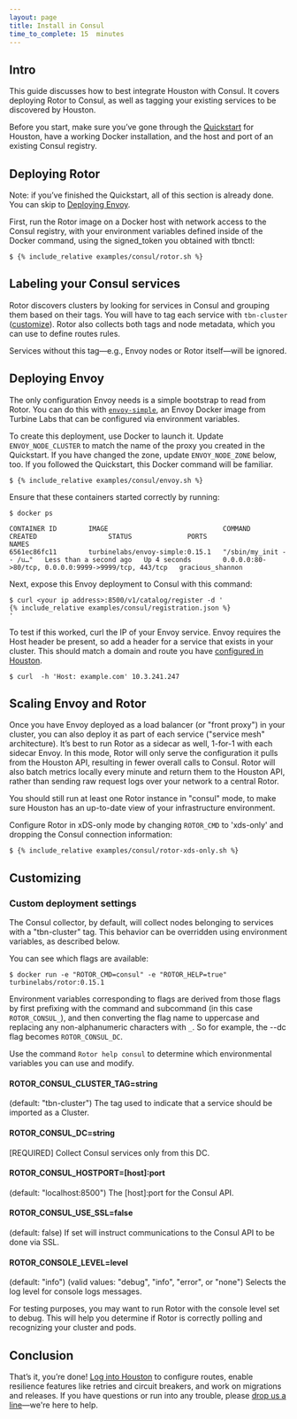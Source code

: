 ```yaml
---
layout: page
title: Install in Consul
time_to_complete: 15  minutes
---
```


[//]: # ( Copyright 2018 Turbine Labs, Inc.                                   )
[//]: # ( you may not use this file except in compliance with the License.    )
[//]: # ( You may obtain a copy of the License at                             )
[//]: # (                                                                     )
[//]: # (     http://www.apache.org/licenses/LICENSE-2.0                      )
[//]: # (                                                                     )
[//]: # ( Unless required by applicable law or agreed to in writing, software )
[//]: # ( distributed under the License is distributed on an "AS IS" BASIS,   )
[//]: # ( WITHOUT WARRANTIES OR CONDITIONS OF ANY KIND, either express or     )
[//]: # ( implied. See the License for the specific language governing        )
[//]: # ( permissions and limitations under the License.                      )

[//]: # (Integrating Houston with Your Consul Environment)

## Intro

This guide discusses how to best integrate Houston with Consul. It covers
deploying Rotor to Consul, as well as tagging your existing services to be
discovered by Houston.

Before you start, make sure you’ve gone through the
[Quickstart](../introduction/#quickstart) for Houston, have a working Docker
installation, and the host and port of an existing Consul registry.

## Deploying Rotor

Note: if you’ve finished the Quickstart, all of this section is already
done. You can skip to [Deploying Envoy](#deploying-envoy).

First, run the Rotor image on a Docker host with network access to the Consul
registry, with your environment variables defined inside of the Docker command,
using the signed_token you obtained with tbnctl:

```console
$ {% include_relative examples/consul/rotor.sh %}
```

## Labeling your Consul services

Rotor discovers clusters by looking for services in Consul and grouping them
based on their tags. You will have to tag each service with `tbn-cluster`
([customize](#ROTOR_CONSUL_CLUSTER_TAG)). Rotor also collects both tags and node
metadata, which you can use to define routes rules.

Services without this tag—e.g., Envoy nodes or Rotor itself—will be ignored.

## Deploying Envoy

The only configuration Envoy needs is a simple bootstrap to read from Rotor. You
can do this with
[`envoy-simple`](https://hub.docker.com/r/turbinelabs/envoy-simple/), an Envoy
Docker image from Turbine Labs that can be configured via environment variables.

To create this deployment, use Docker to launch it. Update `ENVOY_NODE_CLUSTER`
to match the name of the proxy you created in the Quickstart. If you have
changed the zone, update `ENVOY_NODE_ZONE` below, too.  If you followed the
Quickstart, this Docker command will be familiar.

```console
$ {% include_relative examples/consul/envoy.sh %}
```

Ensure that these containers started correctly by running:

```console
$ docker ps
```

```shell
CONTAINER ID        IMAGE                             COMMAND                  CREATED                  STATUS              PORTS                                                 NAMES
6561ec86fc11        turbinelabs/envoy-simple:0.15.1   "/sbin/my_init -- /u…"   Less than a second ago   Up 4 seconds        0.0.0.0:80->80/tcp, 0.0.0.0:9999->9999/tcp, 443/tcp   gracious_shannon
```

Next, expose this Envoy deployment to Consul with this command:

```console
$ curl <your ip address>:8500/v1/catalog/register -d '
{% include_relative examples/consul/registration.json %}
'
```

To test if this worked, curl the IP of your Envoy service. Envoy requires the
Host header be present, so add a header for a service that exists in your
cluster. This should match a domain and route you have [configured in
Houston](https://app.turbinelabs.io).

```console
$ curl  -h 'Host: example.com' 10.3.241.247
```

## Scaling Envoy and Rotor

Once you have Envoy deployed as a load balancer (or "front proxy") in your
cluster, you can also deploy it as part of each service ("service mesh"
architecture). It’s best to run Rotor as a sidecar as well, 1-for-1 with each
sidecar Envoy. In this mode, Rotor will only serve the configuration it pulls
from the Houston API, resulting in fewer overall calls to Consul. Rotor will
also batch metrics locally every minute and return them to the Houston API,
rather than sending raw request logs over your network to a central Rotor.

You should still run at least one Rotor instance in "consul" mode, to make sure
Houston has an up-to-date view of your infrastructure environment.

Configure Rotor in xDS-only mode by changing `ROTOR_CMD` to 'xds-only' and
dropping the Consul connection information:

```console
$ {% include_relative examples/consul/rotor-xds-only.sh %}
```
## Customizing

### Custom deployment settings

The Consul collector, by default, will collect nodes belonging to services with
a "tbn-cluster" tag. This behavior can be overridden using environment
variables, as described below.

You can see which flags are available:

```console
$ docker run -e "ROTOR_CMD=consul" -e "ROTOR_HELP=true" turbinelabs/rotor:0.15.1
```

Environment variables corresponding to flags are derived from those flags by
first prefixing with the command and subcommand (in this case `ROTOR_CONSUL_`),
and then converting the flag name to uppercase and replacing any
non-alphanumeric characters with `_`. So for example, the --dc flag becomes
`ROTOR_CONSUL_DC`.

Use the command `Rotor help consul` to determine which environmental variables you can use and modify.

<a name="ROTOR_CONSUL_CLUSTER_TAG"></a>
#### ROTOR_CONSUL_CLUSTER_TAG=string

(default: "tbn-cluster")
The tag used to indicate that a service should be imported as a
Cluster.

#### ROTOR_CONSUL_DC=string

[REQUIRED] Collect Consul services only from this DC.

#### ROTOR_CONSUL_HOSTPORT=[host]:port

(default: "localhost:8500") The [host]:port for the Consul API.

#### ROTOR_CONSUL_USE_SSL=false

(default: false) If set will instruct communications to the Consul API to be
done via SSL.

#### ROTOR_CONSOLE_LEVEL=level

(default: "info") (valid values: "debug", "info", "error", or "none") Selects
the log level for console logs messages.

For testing purposes, you may want to run Rotor with the console level set to
debug. This will help you determine if Rotor is correctly polling and
recognizing your cluster and pods.

## Conclusion

That’s it, you’re done! [Log into Houston](https://app.turbinelabs.io) to
configure routes, enable resilience features like retries and circuit breakers,
and work on migrations and releases. If you have questions or run into any
trouble, please [drop us a line](mailto:support@turbinelabs.io)—we're here to
help.

